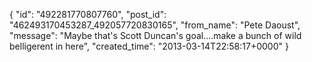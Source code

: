  {
   "id": "492281770807760",
   "post_id": "462493170453287_492057720830165",
   "from_name": "Pete Daoust",
   "message": "Maybe that's Scott Duncan's goal....make a bunch of wild belligerent in here",
   "created_time": "2013-03-14T22:58:17+0000"
 }

